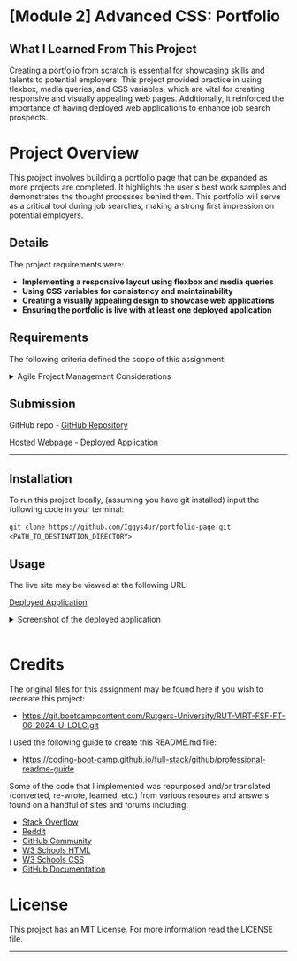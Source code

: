 # [Module 2] Advanced CSS: Portfolio

## What I Learned From This Project
Creating a portfolio from scratch is essential for showcasing skills and talents to potential employers. This project provided practice in using flexbox, media queries, and CSS variables, which are vital for creating responsive and visually appealing web pages. Additionally, it reinforced the importance of having deployed web applications to enhance job search prospects.

# Project Overview
This project involves building a portfolio page that can be expanded as more projects are completed. It highlights the user's best work samples and demonstrates the thought processes behind them. This portfolio will serve as a critical tool during job searches, making a strong first impression on potential employers.

## Details
The project requirements were:

- **Implementing a responsive layout using flexbox and media queries**
- **Using CSS variables for consistency and maintainability**
- **Creating a visually appealing design to showcase web applications**
- **Ensuring the portfolio is live with at least one deployed application**

## Requirements

The following criteria defined the scope of this assignment:

<details>
  <summary>Agile Project Management Considerations</summary>

### 1. User Story:

    AS AN employer
    I WANT to view a potential employee's deployed portfolio of work samples
    SO THAT I can review samples of their work and assess whether they're a good candidate for an open position

### 2. Acceptance Criteria:

    GIVEN I need to sample a potential employee's previous work
    WHEN I load their portfolio
    THEN I am presented with the developer's name, a recent photo or avatar, and links to sections about them, their work, and how to contact them
    WHEN I click one of the links in the navigation
    THEN the UI scrolls to the corresponding section
    WHEN I am presented with the developer's work
    THEN I am presented with a section containing titled images of the developer's applications
    WHEN I click on an image in the portfolio
    THEN I am taken to that deployed application
    WHEN I resize the page or view the site on various screens and devices
    THEN I am presented with a responsive layout that adapts to my viewport

### 3. Mockup:

    The following animation shows the web application's appearance and functionality:

<details>
  <summary>Provided Mockup Screenshot</summary>

![Alt text](./assets/images/02-advanced-css-homework-demo.gif)
  
</details>
    

### 4. Instructions for Submission:

    You are required to submit BOTH of the following for review:

    - The URL of the deployed application.
    - The URL of the GitHub repository that contains your code. Give the repository a unique name and include a README file that describes the project.

</details>

## Submission
GitHub repo
    - [GitHub Repository](https://github.com/Iggys4ur/portfolio-page.git)

Hosted Webpage
    - [Deployed Application](https://iggys4ur.github.io/portfolio-page/)

---

## Installation
To run this project locally, (assuming you have git installed) input the following code in your terminal:

`git clone https://github.com/Iggys4ur/portfolio-page.git <PATH_TO_DESTINATION_DIRECTORY>`

## Usage
The live site may be viewed at the following URL:

[Deployed Application](https://iggys4ur.github.io/portfolio-page/)

<details>
  <summary>Screenshot of the deployed application</summary>

![Alt text](./Assets/images/final-result.jpeg)

</details>
&nbsp;

# Credits
The original files for this assignment may be found here if you wish to recreate this project:
- https://git.bootcampcontent.com/Rutgers-University/RUT-VIRT-FSF-FT-06-2024-U-LOLC.git

I used the following guide to create this README.md file:
- https://coding-boot-camp.github.io/full-stack/github/professional-readme-guide

Some of the code that I implemented was repurposed and/or translated (converted, re-wrote, learned, etc.) from various resoures and answers found on a handful of sites and forums including:

- [Stack Overflow](https://stackoverflow.com/)
- [Reddit](https://reddit.com/)
- [GitHub Community](https://github.com/orgs/community/discussions/)
- [W3 Schools HTML](https://w3schools.com/html/)
- [W3 Schools CSS](https://w3schools.com/css/)
- [GitHub Documentation](https://docs.github.com/en)

# License
This project has an MIT License. For more information read the LICENSE file.

---